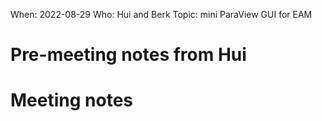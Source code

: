 When: 2022-08-29
Who: Hui and Berk
Topic: mini ParaView GUI for EAM

# Pre-meeting notes from Hui

# Meeting notes

